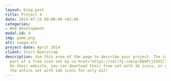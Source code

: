 ```yaml
---
layout: blog_post
title: Project 4
date: 2014-07-15 00:00:00 +02:00
categories:
- Web Development
modal-id: 4
img: game.png
alt: image-alt
project-date: April 2014
client: Start Bootstrap
description: Use this area of the page to describe your project. The icon above is
  part of a free icon set by <a href="https://sellfy.com/p/8Q9P/jV3VZ/">Flat Icons</a>.
  On their website, you can download their free set with 16 icons, or you can purchase
  the entire set with 146 icons for only $12!
---
```

